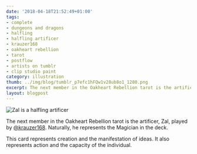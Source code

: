 ```yaml
---
date: '2018-04-18T21:52:49+01:00'
tags:
- complete
- dungeons and dragons
- halfling
- halfling artificer
- krauzer168
- oakheart rebellion
- tarot
- postflow
- artists on tumblr
- clip studio paint
category: illustration
thumb: ../img/blog/tumblr_p7efc1hFQw1v28ub8o1_1280.png 
excerpt: The next member in the Oakheart Rebellion tarot is the artificer, Zal.
layout: blogpost
---
```


 ![Zal is a halfling artificer](/img/blog/tumblr_p7efc1hFQw1v28ub8o1_1280.png) 


The next member in the Oakheart Rebellion tarot is the artificer, Zal, played by [@krauzer168](https://tmblr.co/mBekC8IRxJOyq4seXYo4Ayw). Naturally, he represents the Magician in the deck.

This card represents creation and the manifestation of ideas. It also represents action and the capacity of the individual.&nbsp;

